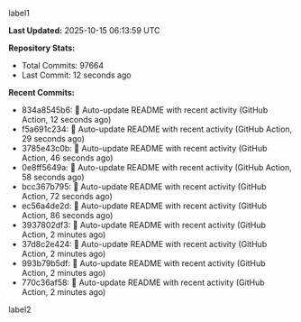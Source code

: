 
label1 
<!-- ACTIVITY_START -->
**Last Updated:** 2025-10-15 06:13:59 UTC

**Repository Stats:**
- Total Commits: 97664
- Last Commit: 12 seconds ago

**Recent Commits:**
- 834a8545b6: 🤖 Auto-update README with recent activity (GitHub Action, 12 seconds ago)
- f5a691c234: 🤖 Auto-update README with recent activity (GitHub Action, 29 seconds ago)
- 3785e43c0b: 🤖 Auto-update README with recent activity (GitHub Action, 46 seconds ago)
- 0e8ff5649a: 🤖 Auto-update README with recent activity (GitHub Action, 58 seconds ago)
- bcc367b795: 🤖 Auto-update README with recent activity (GitHub Action, 72 seconds ago)
- ec56a4de2d: 🤖 Auto-update README with recent activity (GitHub Action, 86 seconds ago)
- 3937802df3: 🤖 Auto-update README with recent activity (GitHub Action, 2 minutes ago)
- 37d8c2e424: 🤖 Auto-update README with recent activity (GitHub Action, 2 minutes ago)
- 993b79b5df: 🤖 Auto-update README with recent activity (GitHub Action, 2 minutes ago)
- 770c36af58: 🤖 Auto-update README with recent activity (GitHub Action, 2 minutes ago)
<!-- ACTIVITY_END -->

label2
